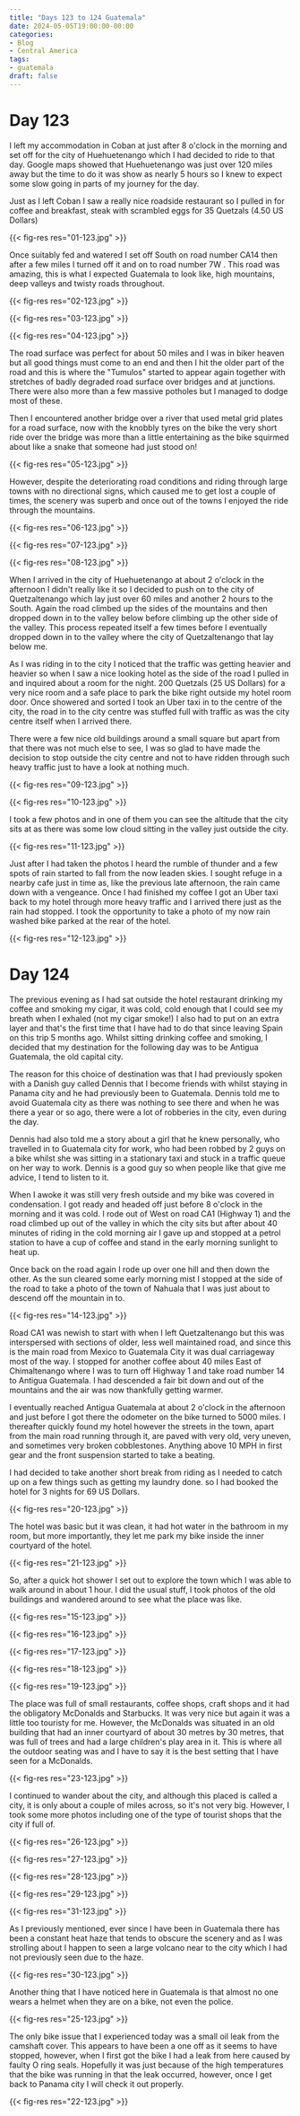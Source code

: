 ```yaml
---
title: "Days 123 to 124 Guatemala"
date: 2024-05-05T19:00:00-00:00
categories:
- Blog
- Central America
tags:
- guatemala
draft: false
---
```


# Day 123

I left my accommodation in Coban at just after 8 o'clock in the morning and set off for the city of Huehuetenango which I had decided to ride to that day. Google maps showed that Huehuetenango was just over 120 miles away but the time to do it was show as nearly 5 hours so I knew to expect some slow going in parts of my journey for the day.

Just as I left Coban I saw a really nice roadside restaurant so I pulled in for coffee and breakfast, steak with scrambled eggs for 35 Quetzals (4.50 US Dollars)

{{< fig-res res="01-123.jpg" >}}

Once suitably fed and watered I set off South on road number CA14 then after a few miles I turned off it and on to road number 7W . This road was amazing, this is what I expected Guatemala to look like, high mountains, deep valleys and twisty roads throughout. 

{{< fig-res res="02-123.jpg" >}}

{{< fig-res res="03-123.jpg" >}}

{{< fig-res res="04-123.jpg" >}}

The road surface was perfect for about 50 miles and I was in biker heaven but all good things must come to an end and then I hit the older part of the road and this is where the "Tumulos" started to appear again together with stretches of badly degraded road surface over bridges and at junctions. There were also more than a few massive potholes but I managed to dodge most of these.

Then I encountered another bridge over a river that used metal grid plates for a road surface, now with the knobbly tyres on the bike the very short ride over the bridge was more than a little entertaining as the bike squirmed about like a snake that someone had just stood on!

{{< fig-res res="05-123.jpg" >}}

However, despite the deteriorating road conditions and riding through large towns with no directional signs, which caused me to get lost a couple of times, the scenery was superb and once out of the towns I enjoyed the ride through the mountains.

{{< fig-res res="06-123.jpg" >}}

{{< fig-res res="07-123.jpg" >}}

{{< fig-res res="08-123.jpg" >}}

When I arrived in the city of Huehuetenango at about 2 o'clock in the afternoon I didn't really like it so I decided to push on to the city of Quetzaltenango which lay just over 60 miles and another 2 hours to the South. Again the road climbed up the sides of the mountains and then dropped down in to the valley below before climbing up the other side of the valley. This process repeated itself a few times before I eventually dropped down in to the valley where the city of Quetzaltenango that lay below me. 

As I was riding in to the city I noticed that the traffic was getting heavier and heavier so when I saw a nice looking hotel as the side of the road I pulled in and inquired about a room for the night. 200 Quetzals (25 US Dollars) for a very nice room and a safe place to park the bike right outside my hotel room door. Once showered and sorted I took an Uber taxi in to the centre of the city, the road in to the city centre was stuffed full with traffic as was the city centre itself when I arrived there.

There were a few nice old buildings around a small square but apart from that there was not much else to see, I was so glad to have made the decision to stop outside the city centre and not to have ridden through such heavy traffic just to have a look at nothing much.

{{< fig-res res="09-123.jpg" >}}

{{< fig-res res="10-123.jpg" >}}

I took a few photos and in one of them you can see the altitude that the city sits at as there was some low cloud sitting in the valley just outside the city.

{{< fig-res res="11-123.jpg" >}}

Just after I had taken the photos I heard the rumble of thunder and a few spots of rain started to fall from the now leaden skies. I sought refuge in a nearby cafe just in time as, like the previous late afternoon, the rain came down with a vengeance. Once I had finished my coffee I got an Uber taxi back to my hotel through more heavy traffic and I arrived there just as the rain had stopped. I took the opportunity to take a photo of my now rain washed bike parked at the rear of the hotel.

{{< fig-res res="12-123.jpg" >}}

# Day 124

The previous evening as I had sat outside the hotel restaurant drinking my coffee and smoking my cigar, it was cold, cold enough that I could see my breath when I exhaled (not my cigar smoke!) I also had to put on an extra layer and that's the first time that I have had to do that since leaving Spain on this trip 5 months ago. Whilst sitting drinking coffee and smoking, I decided that my destination for the following day was to be Antigua Guatemala, the old capital city.

The reason for this choice of destination was that I had previously spoken with a Danish guy called Dennis that I become friends with whilst staying in Panama city and he had previously been to Guatemala. Dennis told me to avoid Guatemala city as there was nothing to see there and when he was there a year or so ago, there were a lot of robberies in the city, even during the day. 

Dennis had also told me a story about a girl that he knew personally, who travelled in to Guatemala city for work, who had been robbed by 2 guys on a bike whilst she was sitting in a stationary taxi and stuck in a traffic queue on her way to work. Dennis is a good guy so when people like that give me advice, I tend to listen to it.

When I awoke it was still very fresh outside and my bike was covered in condensation. I got ready and headed off just before 8 o'clock in the morning and it was cold. I rode out of  West on road CA1 (Highway 1) and the road climbed up out of the valley in which the city sits but after about 40 minutes of riding in the cold morning air I gave up and stopped at a petrol station to have a cup of coffee and stand in the early morning sunlight to heat up.

Once back on the road again I rode up over one hill and then down the other. As the sun cleared some early morning mist I stopped at the side of the road to take a photo of the town of Nahuala that I was just about to descend off the mountain in to. 

{{< fig-res res="14-123.jpg" >}}

Road CA1 was newish to start with when I left Quetzaltenango but this was interspersed with sections of older, less well maintained road, and since this is the main road from Mexico to Guatemala City it was dual carriageway most of the way. I stopped for another coffee about 40 miles East of Chimaltenango where I was to turn off Highway 1 and take road number 14 to Antigua Guatemala. I had descended a fair bit down and out of the mountains and the air was now thankfully getting warmer.

I eventually reached Antigua Guatemala at about 2 o'clock in the afternoon and just before I got there the odometer on the bike turned to 5000 miles. I thereafter quickly found my hotel however the streets in the town, apart from the main road running through it, are paved with very old, very uneven, and sometimes very broken cobblestones. Anything above 10 MPH in first gear and the front suspension started to take a beating. 

I had decided to take another short break from riding as I needed to catch up on a few things such as getting my laundry done. so I had booked the hotel for 3 nights for 69 US Dollars. 

{{< fig-res res="20-123.jpg" >}}

The hotel was basic but it was clean, it had hot water in the bathroom in my room, but more importantly, they let me park my bike inside the inner courtyard of the hotel.

{{< fig-res res="21-123.jpg" >}}

So, after a quick hot shower I set out to explore the town which I was able to walk around in about 1 hour. I did the usual stuff, I took photos of the old buildings and wandered around to see what the place was like.


{{< fig-res res="15-123.jpg" >}}


{{< fig-res res="16-123.jpg" >}}


{{< fig-res res="17-123.jpg" >}}


{{< fig-res res="18-123.jpg" >}}


{{< fig-res res="19-123.jpg" >}}

The place was full of small restaurants, coffee shops, craft shops and it had the obligatory McDonalds and Starbucks. It was very nice but again it was a little too touristy for me. However, the McDonalds was situated in an old building that had an inner courtyard of about 30 metres by 30 metres, that was full of trees and had a large children's play area in it. This is where all the outdoor seating was and I have to say it is the best setting that I have seen for a McDonalds.

{{< fig-res res="23-123.jpg" >}}

I continued to wander about the city, and although this placed is called a city, it is only about a couple of miles across, so it's not very big. However, I took some more photos including one of the type of tourist shops that the city if full of.

{{< fig-res res="26-123.jpg" >}}

{{< fig-res res="27-123.jpg" >}}

{{< fig-res res="28-123.jpg" >}}

{{< fig-res res="29-123.jpg" >}}

{{< fig-res res="31-123.jpg" >}}

As I previously mentioned, ever since I have been in Guatemala there has been a constant heat haze that tends to obscure the scenery and as I was strolling about I happen to seen a large volcano near to the city which I had not previously seen due to the haze. 

{{< fig-res res="30-123.jpg" >}}

Another thing that I have noticed here in Guatemala is that almost no one wears a helmet when they are on a bike, not even the police.

{{< fig-res res="25-123.jpg" >}}

The only bike issue that I experienced today was a small oil leak from the camshaft cover. This appears to have been a one off as it seems to have stopped, however, when I first got the bike I had a leak from here caused by faulty O ring seals. Hopefully it was just because of the high temperatures that the bike was running in that the leak occurred, however, once I get back to Panama city I will check it out properly.

{{< fig-res res="22-123.jpg" >}}